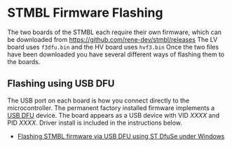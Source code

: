 # STMBL Firmware Flashing
The two boards of the STMBL each require their own firmware, which can be downloaded from https://github.com/rene-dev/stmbl/releases
The LV board uses `f3dfu.bin` and the HV board uses `hvf3.bin`
Once the two files have been downloaded you have several different ways of flashing them to the boards.
## Flashing using USB DFU
The USB port on each board is how you connect directly to the microcontroller. The permanent factory installed firmware implements a [USB DFU](http://wiki.openmoko.org/wiki/USB_DFU_-_The_USB_Device_Firmware_Upgrade_standard) device. 
The board appears as a USB device with VID *XXXX* and PID *XXXX*. Driver install is included in the instructions below.

- [Flashing STMBL firmware via USB DFU using ST DfuSe under Windows](firmware-flashing-dfu-windows.md)
